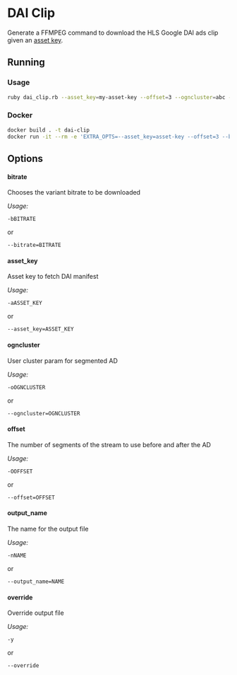# DAI Clip


Generate a FFMPEG command to download the HLS Google DAI ads clip given an [asset key](asset_key).

## Running

### Usage

``` bash
ruby dai_clip.rb --asset_key=my-asset-key --offset=3 --ogncluster=abc --bitrate=1234567
```

### Docker

``` bash
docker build . -t dai-clip
docker run -it --rm -e 'EXTRA_OPTS=--asset_key=asset-key --offset=3 --bitrate=1234567' dai-clip
```


## Options

#### bitrate
Chooses the variant bitrate to be downloaded

*Usage:*

```
-bBITRATE
```

or

```
--bitrate=BITRATE
```

#### asset_key
Asset key to fetch DAI manifest

*Usage:*

```
-aASSET_KEY
```

or

```
--asset_key=ASSET_KEY
```

#### ogncluster
User cluster param for segmented AD

*Usage:*

```
-oOGNCLUSTER
```

or

```
--ogncluster=OGNCLUSTER
```

#### offset
The number of segments of the stream to use before and after the AD

*Usage:*

```
-OOFFSET
```

or

```
--offset=OFFSET
```

#### output_name
The name for the output file

*Usage:*

```
-nNAME
```

or

```
--output_name=NAME
```

#### override
Override output file

*Usage:*

```
-y
```

or

```
--override
```

